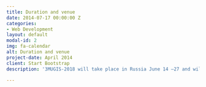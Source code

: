 ```yaml
---
title: Duration and venue
date: 2014-07-17 00:00:00 Z
categories:
- Web Development
layout: default
modal-id: 2
img: fa-calendar
alt: Duration and venue
project-date: April 2014
client: Start Bootstrap
description: '3MUGIS-2018 will take place in Russia June 14 –27 and will include two parts. The first part will take place in RUDN University, Moscow and will include one week of intensive short-courses, master classes and working on team projects. The second part will be a field tour observing natural and anthropogenic soils and landscapes of Russia from taiga to steppes and from Podzols to Chernozems.'

---
```


